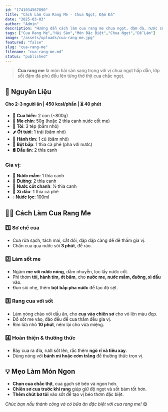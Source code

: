 ```yaml
---
id: "1741034567890"
title: "Cách Làm Cua Rang Me - Chua Ngọt, Đậm Đà"
date: "2025-03-03"
author: "Admin"
description: "Hướng dẫn cách làm cua rang me chua ngọt, đậm đà, nước sốt sánh quyện, thích hợp cho những bữa tiệc đặc biệt."
tags: ["Cua Rang Me","Hải Sản","Món Đặc Biệt","Chua Ngọt","Dễ Làm"]
image: "/assets/uploads/cua-rang-me.jpg"
featured: "false"
slug: "cua-rang-me"
filename: "cua-rang-me.md"
status: "published"
---
```

> **Cua rang me** là món hải sản sang trọng với vị chua ngọt hấp dẫn, lớp sốt đậm đà phủ đều lên từng thớ thịt cua chắc ngọt.

## 🛒 **Nguyên Liệu**  
**Cho 2-3 người ăn | 450 kcal/phần | ⏳ 40 phút**  

- 🦀 **Cua biển**: 2 con (~800g)  
- 🥭 **Me chín**: 50g (hoặc 2 thìa canh nước cốt me)  
- 🧄 **Tỏi**: 3 tép (băm nhỏ)  
- 🌶️ **Ớt tươi**: 1 trái (băm nhỏ)  
- 🧅 **Hành tím**: 1 củ (băm nhỏ)  
- 🥄 **Bột bắp**: 1 thìa cà phê (pha với nước)  
- 🛢️ **Dầu ăn**: 2 thìa canh  

### Gia vị:  
- 🥄 **Nước mắm**: 1 thìa canh  
- 🍯 **Đường**: 2 thìa canh  
- 🍋 **Nước cốt chanh**: ½ thìa canh  
- 🥢 **Xì dầu**: 1 thìa cà phê  
- 💧 **Nước lọc**: 100ml  

## 👩‍🍳 **Cách Làm Cua Rang Me**  

### 1️⃣ **Sơ chế cua**  
- Cua rửa sạch, tách mai, cắt đôi, đập dập càng để dễ thấm gia vị.  
- Chần cua qua nước sôi **3 phút**, để ráo.  

### 2️⃣ **Làm sốt me**  
- Ngâm **me với nước nóng**, dằm nhuyễn, lọc lấy nước cốt.  
- Phi thơm **tỏi, hành tím, ớt băm**, cho **nước me, nước mắm, đường, xì dầu** vào.  
- Đun sôi nhẹ, thêm **bột bắp pha nước** để tạo độ sệt.  

### 3️⃣ **Rang cua với sốt**  
- Làm nóng chảo với dầu ăn, cho **cua vào chiên sơ** cho vỏ lên màu đẹp.  
- Đổ sốt me vào, đảo đều để cua thấm đều gia vị.  
- Rim lửa nhỏ **10 phút**, nêm lại cho vừa miệng.  

### 4️⃣ **Hoàn thiện & thưởng thức**  
- Bày cua ra đĩa, rưới sốt lên, rắc thêm **ngò rí và tiêu xay**.  
- Dùng nóng với **bánh mì hoặc cơm trắng** để thưởng thức trọn vị.  

## 💡 **Mẹo Làm Món Ngon**  
- **Chọn cua chắc thịt**, cua gạch sẽ béo và ngon hơn.  
- **Chiên sơ cua trước khi rang** giúp giữ độ ngọt và sốt bám tốt hơn.  
- **Thêm chút bơ tỏi** vào sốt để tạo vị béo thơm đặc biệt.  

*Chúc bạn nấu thành công và có bữa ăn đặc biệt với cua rang me!* 😋